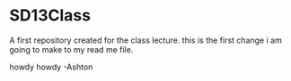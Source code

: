 # SD13Class
A first repository created for the class lecture. 
this is the first change i am going to make to my read me file.



howdy howdy -Ashton
